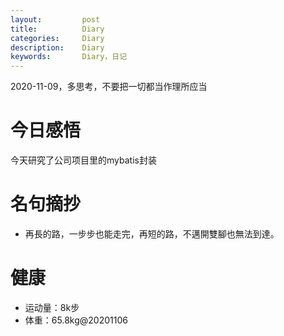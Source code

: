 ```yaml
---
layout:     	post
title:      	Diary
categories: 	Diary
description:   	Diary
keywords: 		Diary，日记 
---
```


2020-11-09，多思考，不要把一切都当作理所应当

# 今日感悟

今天研究了公司项目里的mybatis封装

# 名句摘抄

-  再長的路，一步步也能走完，再短的路，不邁開雙腳也無法到達。

# 健康

- 运动量：8k步
- 体重：65.8kg@20201106





















